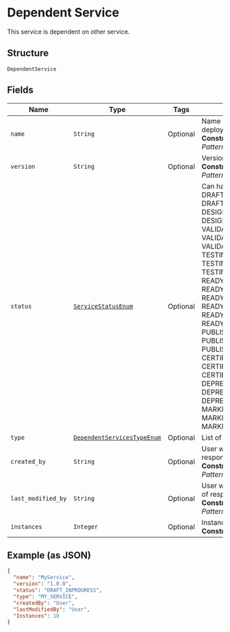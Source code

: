 
# Dependent Service

This service is dependent on other service.

## Structure

`DependentService`

## Fields

| Name | Type | Tags | Description |
|  --- | --- | --- | --- |
| `name` | `String` | Optional | Name of the service needs to be deployed.<br>**Constraints**: *Maximum Length*: `64`, *Pattern*: `^[a-zA-Z0-9\-_]+$` |
| `version` | `String` | Optional | Version of the service being used.<br>**Constraints**: *Maximum Length*: `10`, *Pattern*: `^[0-9\.]+$` |
| `status` | [`ServiceStatusEnum`](../../doc/models/service-status-enum.md) | Optional | Can have any value as - DRAFT_INPROGRESS, DRAFT_COMPLETE, DESIGN_INPROGRESS, DESIGN_FAILED, DESIGN_COMPLETED, VALIDATION_INPROGRESS,  VALIDATION_FAILED, VALIDATION_COMPLETED, TESTING_INPROGRESS, TESTING_FAILED, TESTING_COMPLETED, READY_TO_USE_INPROGRESS, READY_TO_USE_FAILED, READY_TO_USE_COMPLETED, READY_TO_PRIVATE_USE_INPROGRESS, READY_TO_PRIVATE_USE_FAILED, READY_TO_PRIVATE_USE_COMPLETED,  PUBLISH_INPROGRESS,  PUBLISH_FAILED,  PUBLISH_COMPLETED,  CERTIFY_INPROGRESS,  CERTIFY_FAILED, CERTIFY_COMPLETED, DEPRECATE_INPROGRESS,  DEPRECATE_FAILED, DEPRECATE_COMPLETED, MARKDELETE_INPROGRESS, MARKDELETE_FAILED, MARKDELETE_COMPLETED. |
| `type` | [`DependentServicesTypeEnum`](../../doc/models/dependent-services-type-enum.md) | Optional | List of dependent services type. |
| `created_by` | `String` | Optional | User who created the service. Part of response only.<br>**Constraints**: *Maximum Length*: `32`, *Pattern*: `^[a-zA-Z0-9\-_]+$` |
| `last_modified_by` | `String` | Optional | User who last modified the service. Part of response only.<br>**Constraints**: *Maximum Length*: `32`, *Pattern*: `^[a-zA-Z0-9\-_]+$` |
| `instances` | `Integer` | Optional | Instances of a service.<br>**Constraints**: `<= 1024` |

## Example (as JSON)

```json
{
  "name": "MyService",
  "version": "1.0.0",
  "status": "DRAFT_INPROGRESS",
  "type": "MY_SERVICE",
  "createdBy": "User",
  "lastModifiedBy": "User",
  "Instances": 10
}
```

